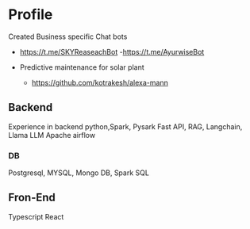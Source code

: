 # Profile

Created Business specific Chat bots
- https://t.me/SKYReaseachBot
-https://t.me/AyurwiseBot

- Predictive maintenance for solar plant
  - https://github.com/kotrakesh/alexa-mann

## Backend
Experience in backend python,Spark, Pysark Fast API, RAG, Langchain, Llama LLM
Apache airflow
### DB
  Postgresql, MYSQL, Mongo DB, Spark SQL 
## Fron-End
Typescript React
